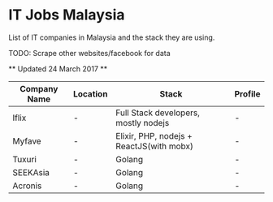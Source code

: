 # IT Jobs Malaysia

List of IT companies in Malaysia and the stack they are using.

TODO: Scrape other websites/facebook for data

** Updated 24 March 2017 **

| Company Name | Location | Stack | Profile |
|--|--|--|--|
| Iflix | - | Full Stack developers, mostly nodejs |-|
| Myfave | - | Elixir, PHP, nodejs + ReactJS(with mobx) |-|
| Tuxuri | - | Golang |-|
| SEEKAsia | - | Golang |-|
| Acronis | - | Golang |-|
